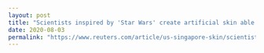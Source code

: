 ```yaml
---
layout: post
title: "Scientists inspired by 'Star Wars' create artificial skin able to feel"
date: 2020-08-03
permalink: "https://www.reuters.com/article/us-singapore-skin/scientists-inspired-by-star-wars-create-artificial-skin-able-to-feel-idUSKBN24Z13D"
--- 
```

